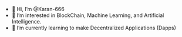 - 👋 Hi, I’m @Karan-666
- 👀 I’m interested in BlockChain, Machine Learning, and Artificial Intelligence. 
- 🌱 I’m currently learning to make Decentralized Applications (Dapps)

<!---
Karan-666/Karan-666 is a ✨ special ✨ repository because its `README.md` (this file) appears on your GitHub profile.
You can click the Preview link to take a look at your changes.
--->
